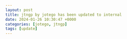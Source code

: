 ```yaml
---
layout: post
title: jtngp by jotego has been updated to internal
date: 2024-01-26 10:30:47 +0000
categories: [jotego, jtngp]
tags: [update]
---
```


